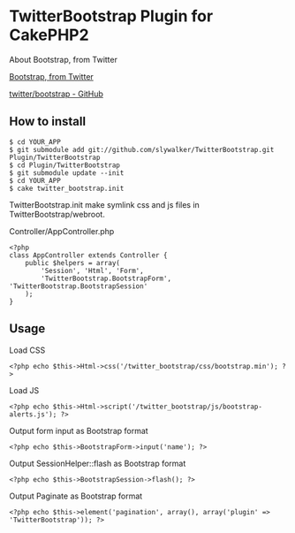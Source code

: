 TwitterBootstrap Plugin for CakePHP2
====================================

About Bootstrap, from Twitter

[Bootstrap, from Twitter](http://twitter.github.com/bootstrap/)

[twitter/bootstrap - GitHub](https://github.com/twitter/bootstrap)

How to install
--------------

	$ cd YOUR_APP
	$ git submodule add git://github.com/slywalker/TwitterBootstrap.git Plugin/TwitterBootstrap
	$ cd Plugin/TwitterBootstrap
	$ git submodule update --init
	$ cd YOUR_APP
	$ cake twitter_bootstrap.init

TwitterBootstrap.init make symlink css and js files in TwitterBootstrap/webroot.


Controller/AppController.php

	<?php
	class AppController extends Controller {
		public $helpers = array(
 			'Session', 'Html', 'Form',
 			'TwitterBootstrap.BootstrapForm', 'TwitterBootstrap.BootstrapSession'
 		);
	}

Usage
-----

Load CSS

	<?php echo $this->Html->css('/twitter_bootstrap/css/bootstrap.min'); ?>

Load JS

	<?php echo $this->Html->script('/twitter_bootstrap/js/bootstrap-alerts.js'); ?>

Output form input as Bootstrap format

	<?php echo $this->BootstrapForm->input('name'); ?>

Output SessionHelper::flash as Bootstrap format

	<?php echo $this->BootstrapSession->flash(); ?>

Output Paginate as Bootstrap format

	<?php echo $this->element('pagination', array(), array('plugin' => 'TwitterBootstrap')); ?>